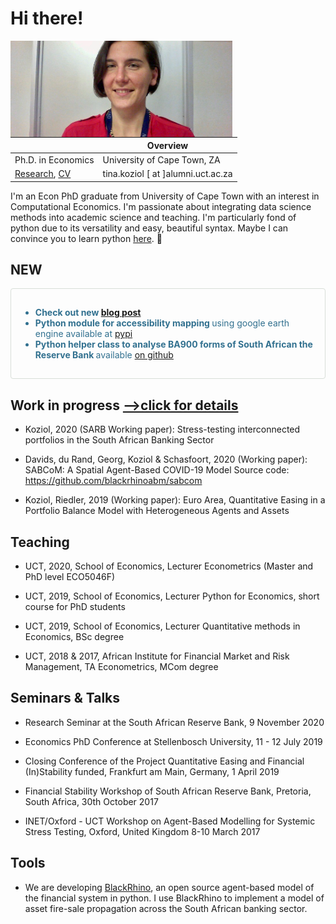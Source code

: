   

# Hi there!
 <!-- <img style="float: right;" width="300" alt="" src="pics/bandtk.png"/> -->
  <img style="float: left;" width="355" alt="" src="pics/bandtk.png"/>
 
 |   |  Overview |   
| --- | ----------- |     
| Ph.D. in Economics  |   University of Cape Town, ZA |  
| [Research](research.md), [CV](cv.md) | tina.koziol [ at ]alumni.uct.ac.za  |   

I'm an Econ PhD graduate from University of Cape Town with an interest in Computational Economics. 
I'm passionate about integrating data science methods into academic science and teaching.                                                                                                         I'm particularly fond of python due to its versatility and easy, beautiful syntax. 
Maybe I can convince you to learn python [here](python.md). 🤗 

 
 

## NEW
<!--  
 <div class="fyi">
 
  ddd
 
</div> -->


<div style="padding: 15px; border: 1px solid transparent; border-color: transparent; margin-bottom: 20px; border-radius: 4px; color: #31708f; background-color: ; border-color:#D8DED8;">
	<div class="linelist">
    <ul>
        <li> <b>  Check out new <a href="/blog/2020/ba900-download/"> blog post</a> </b> </li>
        <li><b>Python module for accessibility mapping </b>  using google earth engine available at   <a href="https://pypi.org/project/geogems/">pypi</a></li>
        <li> <b>Python helper class to analyse BA900 forms of South African the Reserve Bank
 </b>  available   <a href="https://github.com/t1nak/ba900/">on github</a> </li>
    </ul>
</div>
</div>


## Work in progress [-->click for details](research.md)

- Koziol, 2020 (SARB Working paper):  Stress-testing interconnected portfolios in the South African Banking Sector

-  Davids, du Rand, Georg, Koziol & Schasfoort, 2020 (Working paper): SABCoM: A Spatial Agent-Based COVID-19 Model  Source code: https://github.com/blackrhinoabm/sabcom

- Koziol, Riedler, 2019 (Working paper): Euro Area, Quantitative Easing in a Portfolio Balance Model with Heterogeneous Agents and Assets



## Teaching 

- UCT, 2020, School of Economics,  Lecturer Econometrics (Master and PhD level ECO5046F) 

- UCT,  2019, School of Economics,  Lecturer Python for Economics, short course for PhD students

- UCT,  2019, School of Economics,  Lecturer Quantitative methods in Economics, BSc degree

- UCT,  2018 & 2017, African Institute for Financial Market and Risk Management, TA Econometrics, MCom degree 


## Seminars & Talks

- Research Seminar at the South African Reserve Bank, 9 November 2020

- Economics PhD Conference at Stellenbosch University, 11 - 12 July 2019

- Closing Conference of the Project Quantitative Easing and Financial (In)Stability funded, Frankfurt am Main, Germany, 1 April  2019

- Financial Stability Workshop of South African Reserve Bank, Pretoria, South Africa, 30th October 2017 

- INET/Oxford - UCT Workshop on Agent-Based Modelling for Systemic Stress Testing, Oxford, United Kingdom 8-10 March 2017


## Tools

- We are developing [BlackRhino](https://github.com/blackrhinoabm/BlackRhino), an open source agent-based model of the financial system in python. I use BlackRhino to implement a model of asset fire-sale propagation across the South African banking sector.    

 